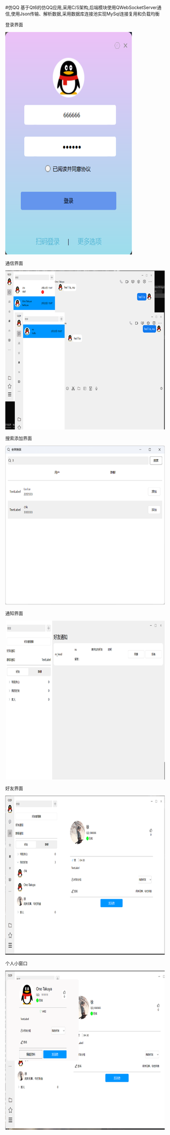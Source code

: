 #仿QQ
基于Qt6的仿QQ应用,采用C/S架构,后端模块使用QWebSocketServer通信,使用Json传输、解析数据,采用数据库连接池实现MySql连接复用和负载均衡

登录界面

<img src="ResultPicture/login.png" alt="Example Image" width="400" height="700">

通信界面

<img src="ResultPicture/communication.png" alt="Example Image" width="700" height="500">

搜索添加界面

<img src="ResultPicture/add.png" alt="Example Image" width="700" height="500">

通知界面

<img src="ResultPicture/notice.png" alt="Example Image" width="700" height="500">

好友界面

<img src="ResultPicture/contact.png" alt="Example Image" width="700" height="500">

个人小窗口

<img src="ResultPicture/personMessage.png" alt="Example Image" width="700" height="500">
